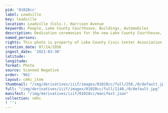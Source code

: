 ```yaml
---
pid: '01028cc'
label: Leadville
key: leadville
location: Leadville (Colo.), Harrison Avenue
keywords: People, Lake County Courthouse, Buildings, Automobiles
description: Dedication ceremonies for the new Lake County Courthouse, July 14, 1956
named_persons: 
rights: This photo is property of Lake County Civic Center Association.
creation_date: 07/14/1956
ingest_date: '2021-03-30'
latitude: 
longitude: 
format: Photo
source: Scanned Negative
order: '961'
layout: cmhc_item
thumbnail: "/img/derivatives/iiif/images/01028cc/full/250,/0/default.jpg"
full: "/img/derivatives/iiif/images/01028cc/full/1140,/0/default.jpg"
manifest: "/img/derivatives/iiif/01028cc/manifest.json"
collection: cmhc
! '': 
---
```

